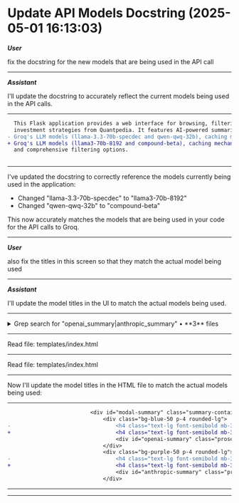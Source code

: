 <!-- Generated by SpecStory -->

# Update API Models Docstring (2025-05-01 16:13:03)

_**User**_

fix the docstring for the new models that are being used in the API call

---

_**Assistant**_

I'll update the docstring to accurately reflect the current models being used in the API calls.

---

```diff
  This Flask application provides a web interface for browsing, filtering, and analyzing
  investment strategies from Quantpedia. It features AI-powered summarization using
- Groq's LLM models (llama-3.3-70b-specdec and qwen-qwq-32b), caching mechanisms for improved performance,
+ Groq's LLM models (llama3-70b-8192 and compound-beta), caching mechanisms for improved performance,
  and comprehensive filtering options.
  
```

---

I've updated the docstring to correctly reference the models currently being used in the application:
- Changed "llama-3.3-70b-specdec" to "llama3-70b-8192" 
- Changed "qwen-qwq-32b" to "compound-beta"

This now accurately matches the models that are being used in your code for the API calls to Groq.

---

_**User**_

also fix the titles in this screen so that they match the actual model being used

---

_**Assistant**_

I'll update the model titles in the UI to match the actual models being used.

---

<details>
            <summary>Grep search for "openai_summary|anthropic_summary" • **3** files</summary>
        
| File | Line | Match |
|------|------|-------|
| `file:///Users/macbook2024/Dropbox/AAA%20Backup/QScreen/templates/index.html` | L315 | `showSummaries(data.openai_summary, data.anthropic_summary);` |
| `file:///Users/macbook2024/Dropbox/AAA%20Backup/QScreen/app.py` | L258 | `"openai_summary": llama_summary,  # Keep the key names same for frontend compatibility` |
| `file:///Users/macbook2024/Dropbox/AAA%20Backup/QScreen/app.py` | L259 | `"anthropic_summary": qwen_summary  # Keep the key names same for frontend compatibility` |
| `file:///Users/macbook2024/Dropbox/AAA%20Backup/QScreen/app.py` | L258 | `"openai_summary": llama_summary,  # Keep the key names same for frontend compatibility` |
| `file:///Users/macbook2024/Dropbox/AAA%20Backup/QScreen/app.py` | L259 | `"anthropic_summary": qwen_summary  # Keep the key names same for frontend compatibility` |

</details>

---

Read file: templates/index.html

---

Read file: templates/index.html

---

Now I'll update the model titles in the HTML file to match the actual models being used:

---

```diff
                          <div id="modal-summary" class="summary-container">
                              <div class="bg-blue-50 p-4 rounded-lg">
-                                 <h4 class="text-lg font-semibold mb-3 text-blue-800">Llama 3.3 70B Analysis</h4>
+                                 <h4 class="text-lg font-semibold mb-3 text-blue-800">Llama3 70B Analysis</h4>
                                  <div id="openai-summary" class="prose max-w-none"></div>
                              </div>
                              <div class="bg-purple-50 p-4 rounded-lg">
-                                 <h4 class="text-lg font-semibold mb-3 text-purple-800">Qwen 32B Analysis</h4>
+                                 <h4 class="text-lg font-semibold mb-3 text-purple-800">Compound Beta Analysis</h4>
                                  <div id="anthropic-summary" class="prose max-w-none"></div>
                              </div>
```

---



---

